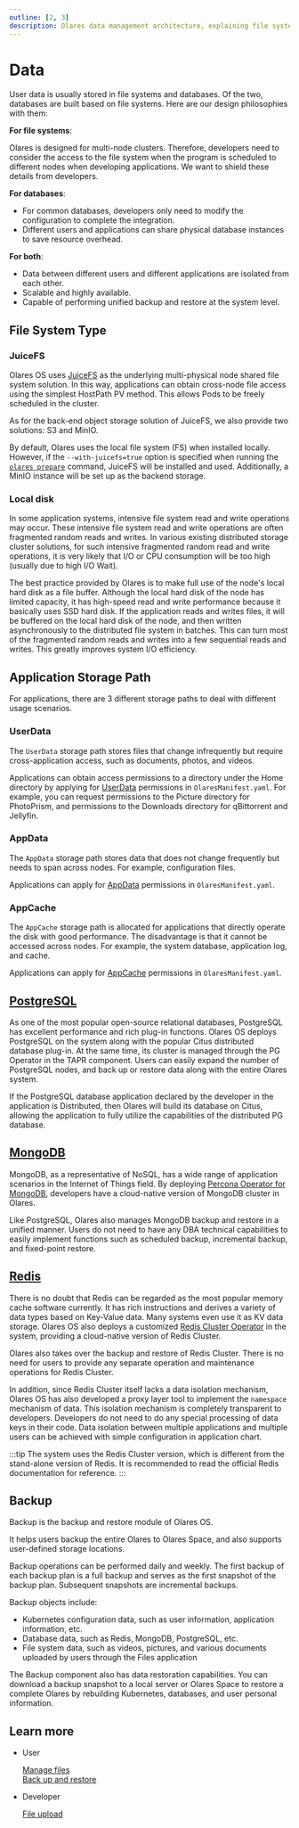 ```yaml
---
outline: [2, 3]
description: Olares data management architecture, explaining file system types, application storage paths and database support. Covers technical specifications of JuiceFS, PostgreSQL, MongoDB and Redis.
---
```


# Data

User data is usually stored in file systems and databases. Of the two, databases are built based on file systems. Here are our design philosophies with them:

**For file systems**:

  Olares is designed for multi-node clusters. Therefore, developers need to consider the access to the file system when the program is scheduled to different nodes when developing applications. We want to shield these details from developers.

**For databases**:

- For common databases, developers only need to modify the configuration to complete the integration.
- Different users and applications can share physical database instances to save resource overhead.

**For both**:

- Data between different users and different applications are isolated from each other.
- Scalable and highly available.
- Capable of performing unified backup and restore at the system level.

## File System Type

### JuiceFS

Olares OS uses [JuiceFS](https://juicefs.com) as the underlying multi-physical node shared file system solution. In this way, applications can obtain cross-node file access using the simplest HostPath PV method. This allows Pods to be freely scheduled in the cluster.

As for the back-end object storage solution of JuiceFS, we also provide two solutions: S3 and MinIO.

By default, Olares uses the local file system (FS) when installed locally. However, if the `--with-juicefs=true` option is specified when running the [`olares prepare`](../../developer/install/cli/prepare.md) command, JuiceFS will be installed and used. Additionally, a MinIO instance will be set up as the backend storage.

### Local disk

In some application systems, intensive file system read and write operations may occur. These intensive file system read and write operations are often fragmented random reads and writes. In various existing distributed storage cluster solutions, for such intensive fragmented random read and write operations, it is very likely that I/O or CPU consumption will be too high (usually due to high I/O Wait).

The best practice provided by Olares is to make full use of the node's local hard disk as a file buffer. Although the local hard disk of the node has limited capacity, it has high-speed read and write performance because it basically uses SSD hard disk. If the application reads and writes files, it will be buffered on the local hard disk of the node, and then written asynchronously to the distributed file system in batches. This can turn most of the fragmented random reads and writes into a few sequential reads and writes. This greatly improves system I/O efficiency.

## Application Storage Path

For applications, there are 3 different storage paths to deal with different usage scenarios.

### UserData

The `UserData` storage path stores files that change infrequently but require cross-application access, such as documents, photos, and videos.

Applications can obtain access permissions to a directory under the Home directory by applying for [UserData](../../developer/develop/package/manifest.md#userdata) permissions in `OlaresManifest.yaml`. For example, you can request permissions to the Picture directory for PhotoPrism, and permissions to the Downloads directory for qBittorrent and Jellyfin.

### AppData

The `AppData` storage path stores data that does not change frequently but needs to span across nodes. For example, configuration files.

Applications can apply for [AppData](../../developer/develop/package/manifest.md#appdata) permissions in `OlaresManifest.yaml`.

### AppCache

The `AppCache` storage path is allocated for applications that directly operate the disk with good performance. The disadvantage is that it cannot be accessed across nodes. For example, the system database, application log, and cache.

Applications can apply for [AppCache](../../developer/develop/package/manifest.md#appcache) permissions in `OlaresManifest.yaml`.

## [PostgreSQL](../../developer/develop/advanced/database.md#rds)

As one of the most popular open-source relational databases, PostgreSQL has excellent performance and rich plug-in functions. Olares OS deploys PostgreSQL on the system along with the popular Citus distributed database plug-in. At the same time, its cluster is managed through the PG Operator in the TAPR component. Users can easily expand the number of PostgreSQL nodes, and back up or restore data along with the entire Olares system.

If the PostgreSQL database application declared by the developer in the application is Distributed, then Olares will build its database on Citus, allowing the application to fully utilize the capabilities of the distributed PG database.

## [MongoDB](../../developer/develop/advanced/database.md#nosql)

MongoDB, as a representative of NoSQL, has a wide range of application scenarios in the Internet of Things field. By deploying [Percona Operator for MongoDB](https://github.com/percona/percona-server-mongodb-operator), developers have a cloud-native version of MongoDB cluster in Olares.

Like PostgreSQL, Olares also manages MongoDB backup and restore in a unified manner. Users do not need to have any DBA technical capabilities to easily implement functions such as scheduled backup, incremental backup, and fixed-point restore.

## [Redis](../../developer/develop/advanced/database.md#cache)

There is no doubt that Redis can be regarded as the most popular memory cache software currently. It has rich instructions and derives a variety of data types based on Key-Value data. Many systems even use it as KV data storage. Olares OS also deploys a customized [Redis Cluster Operator](https://github.com/beclab/redis-cluster-operator) in the system, providing a cloud-native version of Redis Cluster.

Olares also takes over the backup and restore of Redis Cluster. There is no need for users to provide any separate operation and maintenance operations for Redis Cluster.

In addition, since Redis Cluster itself lacks a data isolation mechanism, Olares OS has also developed a proxy layer tool to implement the `namespace` mechanism of data. This isolation mechanism is completely transparent to developers. Developers do not need to do any special processing of data keys in their code. Data isolation between multiple applications and multiple users can be achieved with simple configuration in application chart.

:::tip
The system uses the Redis Cluster version, which is different from the stand-alone version of Redis. It is recommended to read the official Redis documentation for reference.
:::

## Backup

Backup is the backup and restore module of Olares OS.

It helps users backup the entire Olares to Olares Space, and also supports user-defined storage locations.

Backup operations can be performed daily and weekly. The first backup of each backup plan is a full backup and serves as the first snapshot of the backup plan. Subsequent snapshots are incremental backups.

Backup objects include:

- Kubernetes configuration data, such as user information, application information, etc.
- Database data, such as Redis, MongoDB, PostgreSQL, etc.
- File system data, such as videos, pictures, and various documents uploaded by users through the Files application

The Backup component also has data restoration capabilities. You can download a backup snapshot to a local server or Olares Space to restore a complete Olares by rebuilding Kubernetes, databases, and user personal information.

## Learn more

- User

  [Manage files](../tasks/files.md)<br>
  [Back up and restore](../space/backup-restore.md) 

- Developer

  [File upload](../../developer/develop/advanced/file-upload.md)<br>